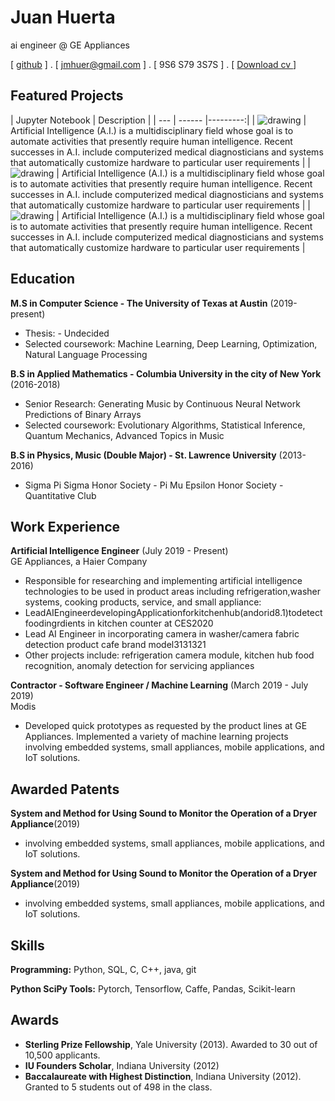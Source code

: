 # Juan Huerta 

ai engineer @ GE Appliances

[ [github](https://github.com/jmhuer) ] . [ jmhuer@gmail.com ] . [ 9S6 S79 3S7S ] . [ [Download cv ](http://sdsawtelle.github.io) ] 

Featured Projects
--------
| Jupyter Notebook | Description |
| ---      |  ------  |---------:|
| <img src="https://gistbok.ucgis.org/sites/default/files/styles/blog_image/public/Fig1.jpg?itok=9C9IzLpi" alt="drawing" />   | Artificial Intelligence (A.I.) is a multidisciplinary field whose goal is to automate activities that presently require human intelligence. Recent successes in A.I. include computerized medical diagnosticians and systems that automatically customize hardware to particular user requirements  |
| <img src="https://gistbok.ucgis.org/sites/default/files/styles/blog_image/public/Fig1.jpg?itok=9C9IzLpi" alt="drawing" />   | Artificial Intelligence (A.I.) is a multidisciplinary field whose goal is to automate activities that presently require human intelligence. Recent successes in A.I. include computerized medical diagnosticians and systems that automatically customize hardware to particular user requirements  |
| <img src="https://gistbok.ucgis.org/sites/default/files/styles/blog_image/public/Fig1.jpg?itok=9C9IzLpi" alt="drawing" />   | Artificial Intelligence (A.I.) is a multidisciplinary field whose goal is to automate activities that presently require human intelligence. Recent successes in A.I. include computerized medical diagnosticians and systems that automatically customize hardware to particular user requirements  |

Education
---------
**M.S in Computer Science - The University of Texas at Austin** (2019-present)
- Thesis: - Undecided
- Selected coursework:  Machine Learning, Deep Learning, Optimization, Natural Language Processing

**B.S in Applied Mathematics - Columbia University in the city of New York** (2016-2018)
- Senior Research:  Generating Music by Continuous Neural Network Predictions of Binary Arrays
- Selected coursework:  Evolutionary Algorithms, Statistical Inference, Quantum Mechanics, Advanced Topics in Music 

**B.S in Physics, Music (Double Major) - St. Lawrence University** (2013-2016)

- Sigma Pi Sigma Honor Society - Pi Mu Epsilon Honor Society - Quantitative Club


Work Experience
---------
**Artificial Intelligence Engineer** (July 2019 - Present)  
GE Appliances, a Haier Company 

- Responsible for researching and implementing artificial intelligence technologies to be used in product areas including refrigeration,washer systems, cooking products, service, and small appliance:
- LeadAIEngineerdevelopingApplicationforkitchenhub(andorid8.1)todetectfoodingrdients in kitchen counter at CES2020
- Lead AI Engineer in incorporating camera in washer/camera fabric detection product cafe brand model3131321
- Other projects include: refrigeration camera module, kitchen hub food recognition, anomaly detection for servicing appliances

**Contractor - Software Engineer / Machine Learning** (March 2019 - July 2019)  
Modis

- Developed quick prototypes as requested by the product lines at GE Appliances. Implemented a variety of machine learning projects involving embedded systems, small appliances, mobile applications, and IoT solutions.

Awarded Patents
------
**System and Method for Using Sound to Monitor the Operation of a Dryer Appliance**(2019)

- involving embedded systems, small appliances, mobile applications, and IoT solutions.

**System and Method for Using Sound to Monitor the Operation of a Dryer Appliance**(2019)

- involving embedded systems, small appliances, mobile applications, and IoT solutions.

Skills
------
**Programming:** Python, SQL, C, C++, java, git

**Python SciPy Tools:** Pytorch, Tensorflow, Caffe, Pandas, Scikit-learn

Awards
------
- **Sterling Prize Fellowship**, Yale University (2013). Awarded to 30 out of 10,500 applicants.
- **IU Founders Scholar**, Indiana University (2012)
- **Baccalaureate with Highest Distinction**, Indiana University (2012). Granted to 5 students out of 498 in the class.

